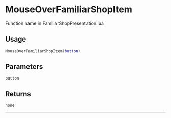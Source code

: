 # MouseOverFamiliarShopItem
Function name in FamiliarShopPresentation.lua
## Usage
```lua
MouseOverFamiliarShopItem(button)
```
## Parameters
`button`
## Returns
`none`

---